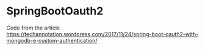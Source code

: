 # SpringBootOauth2

Code from the article https://techannotation.wordpress.com/2017/11/24/spring-boot-oauth2-with-mongodb-e-custom-authentication/
